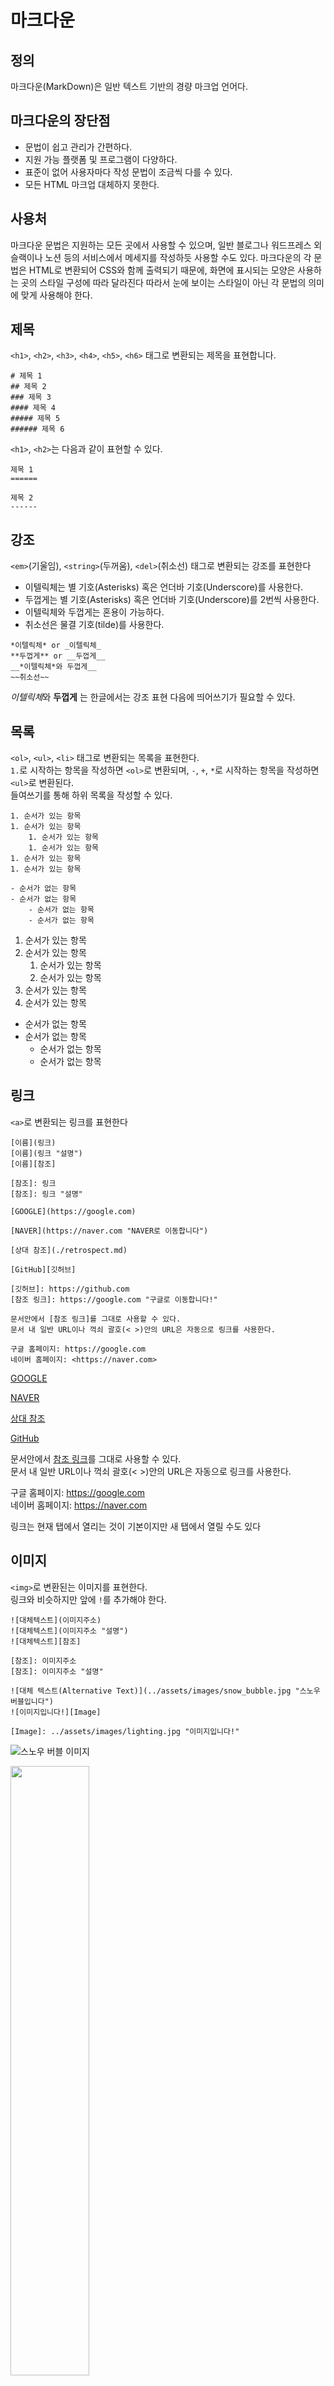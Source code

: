 # 마크다운

## 정의

마크다운(MarkDown)은 일반 텍스트 기반의 경량 마크업 언어다.

## 마크다운의 장단점

- 문법이 쉽고 관리가 간편하다.
- 지원 가능 플랫폼 및 프로그램이 다양하다.
- 표준이 없어 사용자마다 작성 문법이 조금씩 다를 수 있다.
- 모든 HTML 마크업 대체하지 못한다.

## 사용처

마크다운 문법은 지원하는 모든 곳에서 사용할 수 있으며, 일반 블로그나 워드프레스 외 슬랙이나 노션 등의
서비스에서 메세지를 작성하듯 사용할 수도 있다.
마크다운의 각 문법은 HTML로 변환되어 CSS와 함께 출력되기 때문에, 화면에 표시되는 모양은 사용하는 곳의 스타일 구성에 따라 달라진다 따라서 눈에 보이는 스타일이 아닌 각 문법의 의미에 맞게 사용해야 한다.

## 제목

`<h1>`, `<h2>`, `<h3>`, `<h4>`, `<h5>`, `<h6>` 태그로 변환되는 제목을 표현합니다.

```
# 제목 1
## 제목 2
### 제목 3
#### 제목 4
##### 제목 5
###### 제목 6
```

`<h1>`, `<h2>`는 다음과 같이 표현할 수 있다.

```
제목 1
======

제목 2
------
```

## 강조

`<em>`(기울임), `<string>`(두꺼움), `<del>`(취소선) 태그로 변환되는 강조를 표현한다

- 이텔릭체는 별 기호(Asterisks) 혹은 언더바 기호(Underscore)를 사용한다.
- 두껍게는 별 기호(Asterisks) 혹은 언더바 기호(Underscore)를 2번씩 사용한다.
- 이텔릭체와 두껍게는 혼용이 가능하다.
- 취소선은 물결 기호(tilde)를 사용한다.

```
*이텔릭체* or _이텔릭체_
**두껍게** or __두껍게__
__*이텔릭체*와 두껍게__
~~취소선~~
```

*이텔릭체*와 **두껍게** 는 한글에서는 강조 표현 다음에 띄어쓰기가 필요할 수 있다.

## 목록

`<ol>`, `<ul>`, `<li>` 태그로 변환되는 목록을 표현한다.  
`1.`로 시작하는 항목을 작성하면 `<ol>`로 변환되며, `-`, `+`, `*`로 시작하는 항목을 작성하면 `<ul>`로 변환된다.  
들여쓰기를 통해 하위 목록을 작성할 수 있다.

```
1. 순서가 있는 항목
1. 순서가 있는 항목
    1. 순서가 있는 항목
    1. 순서가 있는 항목
1. 순서가 있는 항목
1. 순서가 있는 항목

- 순서가 없는 항목
- 순서가 없는 항목
    - 순서가 없는 항목
    - 순서가 없는 항목
```

1. 순서가 있는 항목
1. 순서가 있는 항목
   1. 순서가 있는 항목
   1. 순서가 있는 항목
1. 순서가 있는 항목
1. 순서가 있는 항목

- 순서가 없는 항목
- 순서가 없는 항목
  - 순서가 없는 항목
  * 순서가 없는 항목

## 링크

`<a>`로 변환되는 링크를 표현한다

```
[이름](링크)
[이름](링크 "설명")
[이름][참조]

[참조]: 링크
[참조]: 링크 "설명"

[GOOGLE](https://google.com)

[NAVER](https://naver.com "NAVER로 이동합니다")

[상대 참조](./retrospect.md)

[GitHub][깃허브]

[깃허브]: https://github.com
[참조 링크]: https://google.com "구글로 이동합니다!"

문서안에서 [참조 링크]를 그대로 사용할 수 있다.
문서 내 일반 URL이나 꺽쇠 괄호(< >)안의 URL은 자동으로 링크를 사용한다.

구글 홈페이지: https://google.com
네이버 홈페이지: <https://naver.com>

```

[GOOGLE](https://google.com)

[NAVER](https://naver.com "NAVER로 이동합니다")

[상대 참조](./retrospect.md)

[GitHub][깃허브]

[깃허브]: https://github.com
[참조 링크]: https://google.com "구글로 이동합니다!"

문서안에서 [참조 링크]를 그대로 사용할 수 있다.  
문서 내 일반 URL이나 꺽쇠 괄호(< >)안의 URL은 자동으로 링크를 사용한다.

구글 홈페이지: https://google.com  
네이버 홈페이지: <https://naver.com>

링크는 현재 탭에서 열리는 것이 기본이지만 새 탭에서 열릴 수도 있다

## 이미지

`<img>`로 변환된는 이미지를 표현한다.  
링크와 비슷하지만 앞에 `!`를 추가해야 한다.

```
![대체텍스트](이미지주소)
![대체텍스트](이미지주소 "설명")
![대체텍스트][참조]

[참조]: 이미지주소
[참조]: 이미지주소 "설명"
```

```
![대체 텍스트(Alternative Text)](../assets/images/snow_bubble.jpg "스노우 버블입니다")
![이미지입니다!][Image]

[Image]: ../assets/images/lighting.jpg "이미지입니다!"
```

![스노우 버블 이미지](../assets/images/snow_bubble.jpg "스노우 버블입니다")

[WoominImage]: ../assets/images/woomin_emoji.jpg "우민의 깃허브로 이동합니다"

<img src="../assets//images/lighting.jpg" width="50%" height="50%">

이미지의 크기와 비율을 조정하고 싶다면 `<img>`태그를 사용해야 한다.  
특정 환경에서는 HTML없이 이미지조절이 가능하지만 권장되지 않는다.

### 이미지 링크 추가

[![우민 미모티콘][WoominImage]](https://github.com/woomin33)

## 코드 강조

`<pre>`, `<code>` 태그로 변환되는 코드를 표현한다.  
`` ` `` 기호를 사용한다.

### 인라인

강조할 코드를 `` ` `` 기로호 감싸 표현한다.

### 블록

`` ` ``를 3번 이상 입력하고 언어(코드) 이름을 명시해, 코드블록을 표현한다.  
코드 블록의 시작 `` ` ``개수와 종료 `` ` ``개수는 같아야 한다.

````
```언어이름
내용
```

```html
<a href="https://www.google.com" target="_blank">GOOGLE</a>
```
````

```html
<a href="https://www.google.com" target="_blank">GOOGLE</a>
```

## 특수문자 사용

마크다운 무서를 작성하다 보면 몇몇 특수문자(\*, \_, \`, \|)를 사용하는 것이 불가능한 경우가 있다.  
이때 \(backslash)를 이용하여 이스케이프 처리가 가능하다.  
코드 강조를 표현하는 `` ` ``기호를 강조하기 위해서는 `<code>`태그를 활용하거나 코드블록으로 표현한다.  
테이블을 표현하는 `|`기호를 테이블 내에서 출력하려면 이스케이프 처리가 필요하다.

```html
\_ 특수문자 사용 `` ` `` 가운데 백틱 강조 <code>\`</code> | 의미 | 출력 |
|---|---| | 버티컬바 | \| | | 버티컬바 강조 | `\|` |
```

\_ 특수문자 사용  
`` ` `` 가운데 백틱 강조  
<code>\`</code>
| 의미 | 출력 |
|---|---|
| 버티컬바 | \| |
| 버티컬바 강조 | `\|` |

## 표

`<table>`태그로 변환되는 표를 표현한다.  
테이블 헤더를 구분하기 위해 3개 이상의 `-`(hyphen)기호를 사용하며. `:`(colons)기호를 추가해 셀안에 내용을 정렬할 수 있다.

- `---`, `:---` : 좌측 정렬
- `:---:` : 가운데 정렬
- `---:` : 우측 정렬

```
| 헤더 | 헤더 | 헤더 |
|:---|:---:|---:|
| 셀 | 셀 | 셀 |
| 셀 | 셀 | 셀 |
```

```
| 좌측정렬 | 가운데정렬 | 우측정렬 |
|:---|:---:|---:|
| 좌측정렬 | 가운데정렬 | 우측정렬 |
```

| 좌측 정렬 | 가운데정렬 | 우측정렬 |
| :-------- | :--------: | -------: |
| 좌측      |   가운데   |     우측 |

## 인용문

`<blockquote>`태그로 변환되는 인용문을 표현한다.

```
> 인용문
>>중첩된 인용문
```

> 인용문
>
> > 중첩된 인용문

## 원시 HTML

마크다운 대신 HTML을 직접 사용할 수 있다.  
밑줄 추가와 같이 마크다운 문법에서 지원하지 않는 기능을 사용할 때 유용하다.

```html
<u>밑줄</u>
```

<u>밑줄</u>

## 수평선

`---`, `___`, `***`각 기호를 3개 이상 입력해, `<hr>`태그로 변환되는 수평선을 표현한다.

```
---
___
***
```

---

## 줄바꿈

줄바꿈을 위해선 문장 마지막에 띄어쓰기를 2번 이상입력하거나 `<br>`태그를 직접 입력한다.

## 주석

`<!-- -->`, `[//]: #` 기호를 사용하여 주석을 표현한다.<br>

```
-- 시작 --

<!-- 주석 -->
[//]: # (주석)

-- 종료 --
```

-- 시작 --

<!-- 주석 -->

[//]: # "주석"

-- 종료 --
